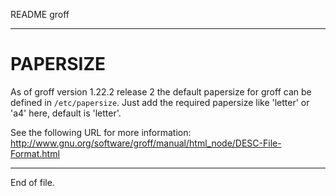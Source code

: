 README groff

---


PAPERSIZE
=========

As of groff version 1.22.2 release 2 the default papersize for groff can be
defined in `/etc/papersize`.  Just add the required papersize like 'letter' or
'a4' here, default is 'letter'.

See the following URL for more information:
http://www.gnu.org/software/groff/manual/html_node/DESC-File-Format.html


---

End of file.
